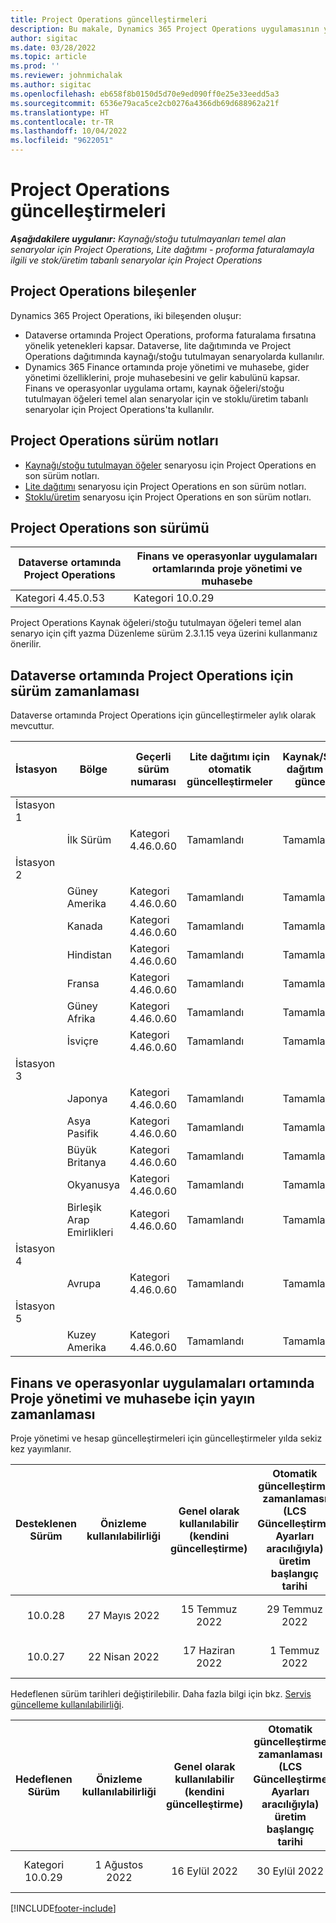 ```yaml
---
title: Project Operations güncelleştirmeleri
description: Bu makale, Dynamics 365 Project Operations uygulamasının yayınlanmış sürümleri hakkında bilgi sağlar.
author: sigitac
ms.date: 03/28/2022
ms.topic: article
ms.prod: ''
ms.reviewer: johnmichalak
ms.author: sigitac
ms.openlocfilehash: eb658f8b0150d5d70e9ed090ff0e25e33eedd5a3
ms.sourcegitcommit: 6536e79aca5ce2cb0276a4366db69d688962a21f
ms.translationtype: HT
ms.contentlocale: tr-TR
ms.lasthandoff: 10/04/2022
ms.locfileid: "9622051"
---
```

# <a name="project-operations-updates"></a>Project Operations güncelleştirmeleri

_**Aşağıdakilere uygulanır:** Kaynağı/stoğu tutulmayanları temel alan senaryolar için Project Operations, Lite dağıtımı - proforma faturalamayla ilgili ve stok/üretim tabanlı senaryolar için Project Operations_



## <a name="project-operations-components"></a>Project Operations bileşenler

Dynamics 365 Project Operations, iki bileşenden oluşur:

- Dataverse ortamında Project Operations, proforma faturalama fırsatına yönelik yetenekleri kapsar. Dataverse, lite dağıtımında ve Project Operations dağıtımında kaynağı/stoğu tutulmayan senaryolarda kullanılır.
- Dynamics 365 Finance ortamında proje yönetimi ve muhasebe, gider yönetimi özelliklerini, proje muhasebesini ve gelir kabulünü kapsar. Finans ve operasyonlar uygulama ortamı, kaynak öğeleri/stoğu tutulmayan öğeleri temel alan senaryolar için ve stoklu/üretim tabanlı senaryolar için Project Operations'ta kullanılır.

## <a name="project-operations-release-notes"></a>Project Operations sürüm notları
- [Kaynağı/stoğu tutulmayan öğeler](whats-new-july-2022-resource-based.md) senaryosu için Project Operations en son sürüm notları.
- [Lite dağıtımı](../pro/whats-new/whats-new-july-2022-lite.md) senaryosu için Project Operations en son sürüm notları.
- [Stoklu/üretim](../prod-pma/whats-new/whats-new-jul-2022-stocked.md) senaryosu için Project Operations en son sürüm notları.

## <a name="project-operations-latest-version"></a>Project Operations son sürümü

| Dataverse ortamında Project Operations | Finans ve operasyonlar uygulamaları ortamlarında proje yönetimi ve muhasebe | 
| --- | --- |
| Kategori 4.45.0.53 | Kategori 10.0.29 |

Project Operations Kaynak öğeleri/stoğu tutulmayan öğeleri temel alan senaryo için çift yazma Düzenleme sürüm 2.3.1.15 veya üzerini kullanmanız önerilir.

## <a name="release-schedule-for-project-operations-on-dataverse-environment"></a>Dataverse ortamında Project Operations için sürüm zamanlaması

Dataverse ortamında Project Operations için güncelleştirmeler aylık olarak mevcuttur. 

| İstasyon | Bölge | Geçerli sürüm numarası | Lite dağıtımı için otomatik güncelleştirmeler | Kaynak/Stoklanmayan dağıtım için otomatik güncelleştirmeler | Sonraki sürüm numarası | Genel olarak kullanılabilen bir sonraki sürüm |
|-----------|-----------------------|-----------------|--------------------|---------------------|---------------------|---------------------|
| İstasyon 1 |   &nbsp;              |    &nbsp;       | &nbsp;             |      &nbsp;         |      &nbsp;         |      &nbsp;         |
|   &nbsp;  | İlk Sürüm         |  Kategori 4.46.0.60      | Tamamlandı           | Tamamlandı            | Henüz belirlenmedi                 | 07 Ekim 2022      |
| İstasyon 2 |   &nbsp;              |    &nbsp;       | &nbsp;             |      &nbsp;         |      &nbsp;         |      &nbsp;         |
|   &nbsp;  | Güney Amerika         |  Kategori 4.46.0.60      | Tamamlandı           | Tamamlandı            | Henüz belirlenmedi                 | 14 Ekim 2022       |
|   &nbsp;  | Kanada                |  Kategori 4.46.0.60      | Tamamlandı           | Tamamlandı            | Henüz belirlenmedi                 | 14 Ekim 2022       |
|   &nbsp;  | Hindistan                 |  Kategori 4.46.0.60      | Tamamlandı           | Tamamlandı            | Henüz belirlenmedi                 | 14 Ekim 2022       |
|   &nbsp;  | Fransa                |  Kategori 4.46.0.60      | Tamamlandı           | Tamamlandı            | Henüz belirlenmedi                 | 14 Ekim 2022       |
|   &nbsp;  | Güney Afrika          |  Kategori 4.46.0.60      | Tamamlandı           | Tamamlandı            | Henüz belirlenmedi                 | 14 Ekim 2022       |
|   &nbsp;  | İsviçre           |  Kategori 4.46.0.60      | Tamamlandı           | Tamamlandı            | Henüz belirlenmedi                 | 14 Ekim 2022       |
| İstasyon 3 |      &nbsp;           |     &nbsp;      |     &nbsp;         |      &nbsp;         |      &nbsp;         |      &nbsp;         |
|   &nbsp;  | Japonya                 |  Kategori 4.46.0.60      | Tamamlandı      | Tamamlandı       | Henüz belirlenmedi                 | 21 Ekim 2022       |
|   &nbsp;  | Asya Pasifik          |  Kategori 4.46.0.60      | Tamamlandı      | Tamamlandı       | Henüz belirlenmedi                 | 21 Ekim 2022       |
|   &nbsp;  | Büyük Britanya         |  Kategori 4.46.0.60      | Tamamlandı      | Tamamlandı       | Henüz belirlenmedi                 | 21 Ekim 2022       |
|   &nbsp;  | Okyanusya               |  Kategori 4.46.0.60      | Tamamlandı      | Tamamlandı       | Henüz belirlenmedi                 | 21 Ekim 2022       |
|   &nbsp;  | Birleşik Arap Emirlikleri  |  Kategori 4.46.0.60      | Tamamlandı      | Tamamlandı       | Henüz belirlenmedi                 | 21 Ekim 2022       |
| İstasyon 4 |     &nbsp;            |     &nbsp;      |     &nbsp;         |      &nbsp;         |      &nbsp;         |      &nbsp;         |
|   &nbsp;  | Avrupa                |  Kategori 4.46.0.60      | Tamamlandı           | Tamamlandı            | Henüz belirlenmedi           | 28 Ekim 2022       |
| İstasyon 5 |     &nbsp;            |     &nbsp;      |     &nbsp;         |      &nbsp;         |      &nbsp;         |      &nbsp;         |
|   &nbsp;  | Kuzey Amerika         |  Kategori 4.46.0.60      | Tamamlandı           | Tamamlandı            | Henüz belirlenmedi           | 04 Kasım 2022       |

## <a name="release-schedule-for-project-management-and-accounting-in-the-finance-and-operations-apps-environment"></a>Finans ve operasyonlar uygulamaları ortamında Proje yönetimi ve muhasebe için yayın zamanlaması

Proje yönetimi ve hesap güncelleştirmeleri için güncelleştirmeler yılda sekiz kez yayımlanır.

|Desteklenen Sürüm| Önizleme kullanılabilirliği | Genel olarak kullanılabilir (kendini güncelleştirme) | Otomatik güncelleştirme zamanlaması (LCS Güncelleştirme Ayarları aracılığıyla) üretim başlangıç tarihi |   Hizmet bitişi   |
|:---------------:|:---------------------------:|:---------------------------------:|:--------------------------------------------------------------------:|:------------------:|
|     10.0.28     |      27 Mayıs 2022           |        15 Temmuz 2022              |                          29 Temmuz 2022                               | 21 Ekim 2022   |
|     10.0.27     |      22 Nisan 2022         |        17 Haziran 2022              |                          1 Temmuz 2022                                | 16 Eylül 2022 |

Hedeflenen sürüm tarihleri değiştirilebilir. Daha fazla bilgi için bkz. [Servis güncelleme kullanılabilirliği](/dynamics365/fin-ops-core/fin-ops/get-started/public-preview-releases?toc=%2fdynamics365%2ffinance%2ftoc.json).

|Hedeflenen Sürüm | Önizleme kullanılabilirliği | Genel olarak kullanılabilir (kendini güncelleştirme) | Otomatik güncelleştirme zamanlaması (LCS Güncelleştirme Ayarları aracılığıyla) üretim başlangıç tarihi |   Hizmet bitişi   |
|:---------------:|:---------------------------:|:---------------------------------:|:--------------------------------------------------------------------:|:------------------:|
|     Kategori 10.0.29     |      1 Ağustos 2022         |       16 Eylül 2022          |                        30 Eylül 2022                            | 13 Ocak 2023   |

[!INCLUDE[footer-include](../includes/footer-banner.md)]
